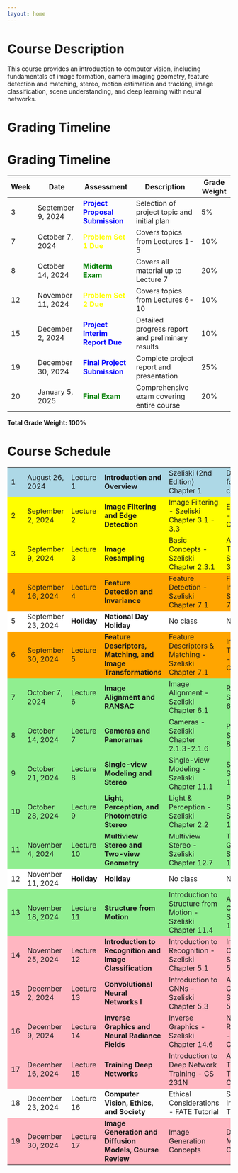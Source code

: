 ```yaml
---
layout: home
---
```

# Course Description
This course provides an introduction to computer vision, including fundamentals of image formation, camera imaging geometry, 
feature detection and matching, stereo, motion estimation and tracking, image classification, scene understanding, and deep learning with neural networks.



# Grading Timeline
# Grading Timeline

| Week | Date              | Assessment                          | Description                                  | Grade Weight |
|------|-------------------|-------------------------------------|----------------------------------------------|--------------|
| 3    | September 9, 2024 | <span style="color:blue">**Project Proposal Submission**</span> | Selection of project topic and initial plan  | 5%           |
| 7    | October 7, 2024   | <span style="color:yellow">**Problem Set 1 Due**</span>          | Covers topics from Lectures 1-5              | 10%          |
| 8    | October 14, 2024  | <span style="color:green">**Midterm Exam**</span>               | Covers all material up to Lecture 7          | 20%          |
| 12   | November 11, 2024 | <span style="color:yellow">**Problem Set 2 Due**</span>          | Covers topics from Lectures 6-10             | 10%          |
| 15   | December 2, 2024  | <span style="color:blue">**Project Interim Report Due**</span>   | Detailed progress report and preliminary results | 10%       |
| 19   | December 30, 2024 | <span style="color:blue">**Final Project Submission**</span>    | Complete project report and presentation     | 25%          |
| 20   | January 5, 2025   | <span style="color:green">**Final Exam**</span>                 | Comprehensive exam covering entire course    | 20%          |

**Total Grade Weight: 100%**


# Course Schedule

<table>
  <tr style="background-color: lightblue;">
    <td>1</td>
    <td>August 26, 2024</td>
    <td>Lecture 1</td>
    <td><strong>Introduction and Overview</strong></td>
    <td>Szeliski (2nd Edition) Chapter 1</td>
    <td>Deep dive into foundational concepts</td>
  </tr>
  <tr style="background-color: yellow;">
    <td>2</td>
    <td>September 2, 2024</td>
    <td>Lecture 2</td>
    <td><strong>Image Filtering and Edge Detection</strong></td>
    <td>Image Filtering - Szeliski Chapter 3.1 - 3.3</td>
    <td>Edge Detection - Szeliski Chapter 7.2</td>
  </tr>
  <tr style="background-color: yellow;">
    <td>3</td>
    <td>September 9, 2024</td>
    <td>Lecture 3</td>
    <td><strong>Image Resampling</strong></td>
    <td>Basic Concepts - Szeliski Chapter 2.3.1</td>
    <td>Advanced Techniques - Szeliski Chapter 3.4-3.5</td>
  </tr>
  <tr style="background-color: orange;">
    <td>4</td>
    <td>September 16, 2024</td>
    <td>Lecture 4</td>
    <td><strong>Feature Detection and Invariance</strong></td>
    <td>Feature Detection - Szeliski Chapter 7.1</td>
    <td>Feature Invariance - Szeliski Chapter 7.1</td>
  </tr>
  <tr style="background-color: white;">
    <td>5</td>
    <td>September 23, 2024</td>
    <td><strong>Holiday</strong></td>
    <td><strong>National Day Holiday</strong></td>
    <td>No class</td>
    <td>No class</td>
  </tr>
  <tr style="background-color: orange;">
    <td>6</td>
    <td>September 30, 2024</td>
    <td>Lecture 5</td>
    <td><strong>Feature Descriptors, Matching, and Image Transformations</strong></td>
    <td>Feature Descriptors & Matching - Szeliski Chapter 7.1</td>
    <td>Image Transformations - Szeliski Chapter 3.6</td>
  </tr>
  <tr style="background-color: lightgreen;">
    <td>7</td>
    <td>October 7, 2024</td>
    <td>Lecture 6</td>
    <td><strong>Image Alignment and RANSAC</strong></td>
    <td>Image Alignment - Szeliski Chapter 6.1</td>
    <td>RANSAC - Szeliski Chapter 6.1</td>
  </tr>
  <tr style="background-color: lightgreen;">
    <td>8</td>
    <td>October 14, 2024</td>
    <td>Lecture 7</td>
    <td><strong>Cameras and Panoramas</strong></td>
    <td>Cameras - Szeliski Chapter 2.1.3-2.1.6</td>
    <td>Panoramas - Szeliski Chapter 8</td>
  </tr>
  <tr style="background-color: lightgreen;">
    <td>9</td>
    <td>October 21, 2024</td>
    <td>Lecture 8</td>
    <td><strong>Single-view Modeling and Stereo</strong></td>
    <td>Single-view Modeling - Szeliski Chapter 11.1</td>
    <td>Stereo - Szeliski Chapter 12.3-12.5</td>
  </tr>
  <tr style="background-color: lightgreen;">
    <td>10</td>
    <td>October 28, 2024</td>
    <td>Lecture 9</td>
    <td><strong>Light, Perception, and Photometric Stereo</strong></td>
    <td>Light & Perception - Szeliski Chapter 2.2</td>
    <td>Photometric Stereo - Szeliski Chapter 13.1</td>
  </tr>
  <tr style="background-color: lightgreen;">
    <td>11</td>
    <td>November 4, 2024</td>
    <td>Lecture 10</td>
    <td><strong>Multiview Stereo and Two-view Geometry</strong></td>
    <td>Multiview Stereo - Szeliski Chapter 12.7</td>
    <td>Two-view Geometry - Szeliski Chapter 11.3 and 12.1</td>
  </tr>
  <tr style="background-color: white;">
    <td>12</td>
    <td>November 11, 2024</td>
    <td><strong>Holiday</strong></td>
    <td><strong>Holiday</strong></td>
    <td>No class</td>
    <td>No class</td>
  </tr>
  <tr style="background-color: lightgreen;">
    <td>13</td>
    <td>November 18, 2024</td>
    <td>Lecture 11</td>
    <td><strong>Structure from Motion</strong></td>
    <td>Introduction to Structure from Motion - Szeliski Chapter 11.4</td>
    <td>Advanced Concepts - Szeliski Chapter 11.4</td>
  </tr>
  <tr style="background-color: lightpink;">
    <td>14</td>
    <td>November 25, 2024</td>
    <td>Lecture 12</td>
    <td><strong>Introduction to Recognition and Image Classification</strong></td>
    <td>Introduction to Recognition - Szeliski Chapter 5.1</td>
    <td>Image Classification - Szeliski Chapter 5.1, 5.3, 6.2</td>
  </tr>
  <tr style="background-color: lightpink;">
    <td>15</td>
    <td>December 2, 2024</td>
    <td>Lecture 13</td>
    <td><strong>Convolutional Neural Networks I</strong></td>
    <td>Introduction to CNNs - Szeliski Chapter 5.3</td>
    <td>Advanced CNN Concepts - Szeliski Chapter 5.4</td>
  </tr>
  <tr style="background-color: lightpink;">
    <td>16</td>
    <td>December 9, 2024</td>
    <td>Lecture 14</td>
    <td><strong>Inverse Graphics and Neural Radiance Fields</strong></td>
    <td>Inverse Graphics - Szeliski Chapter 14.6</td>
    <td>Neural Radiance Fields - Szeliski Chapter 14.6</td>
  </tr>
  <tr style="background-color: lightpink;">
    <td>17</td>
    <td>December 16, 2024</td>
    <td>Lecture 15</td>
    <td><strong>Training Deep Networks</strong></td>
    <td>Introduction to Deep Network Training - CS 231N</td>
    <td>Advanced Training Techniques - CS 231N</td>
  </tr>
  <tr style="background-color: lightpurple;">
    <td>18</td>
    <td>December 23, 2024</td>
    <td>Lecture 16</td>
    <td><strong>Computer Vision, Ethics, and Society</strong></td>
    <td>Ethical Considerations - FATE Tutorial</td>
    <td>Societal Impacts - FATE Tutorial</td>
  </tr>
  <tr style="background-color: lightpink;">
    <td>19</td>
    <td>December 30, 2024</td>
    <td>Lecture 17</td>
    <td><strong>Image Generation and Diffusion Models, Course Review</strong></td>
    <td>Image Generation Concepts</td>
    <td>Diffusion Models & Course Review</td>
  </tr>
</table>
